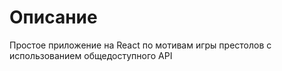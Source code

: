 # Описание
Простое приложение на React по мотивам игры престолов с использованием общедоступного API
